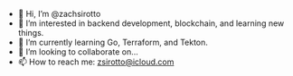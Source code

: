 - 👋 Hi, I’m @zachsirotto
- 👀 I’m interested in backend development, blockchain, and learning new things.
- 🌱 I’m currently learning Go, Terraform, and Tekton.
- 💞️ I’m looking to collaborate on... 
- 📫 How to reach me: zsirotto@icloud.com

<!---
zachsirotto/zachsirotto is a ✨ special ✨ repository because its `README.md` (this file) appears on your GitHub profile.
You can click the Preview link to take a look at your changes.
--->
